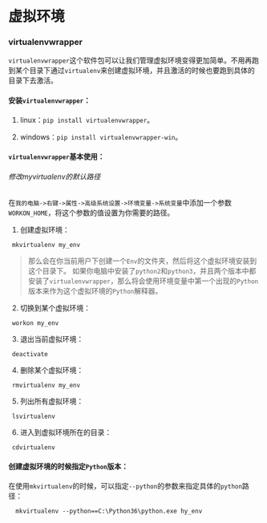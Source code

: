 # 虚拟环境

### virtualenvwrapper

<!--这里不讲解virtualenv虚拟环境的操作-->

`virtualenvwrapper`这个软件包可以让我们管理虚拟环境变得更加简单。不用再跑到某个目录下通过`virtualenv`来创建虚拟环境，并且激活的时候也要跑到具体的目录下去激活。



#### 安装`virtualenvwrapper`：

1. linux：`pip install virtualenvwrapper`。

2. windows：`pip install virtualenvwrapper-win`。

   

#### `virtualenvwrapper`基本使用：

###### 修改myvirtualenv的默认路径

在`我的电脑->右键->属性->高级系统设置->环境变量->系统变量`中添加一个参数`WORKON_HOME`，将这个参数的值设置为你需要的路径。

1. 创建虚拟环境：

```shell
 mkvirtualenv my_env
```

> 那么会在你当前用户下创建一个`Env`的文件夹，然后将这个虚拟环境安装到这个目录下。
> 如果你电脑中安装了`python2`和`python3`，并且两个版本中都安装了`virtualenvwrapper`，那么将会使用环境变量中第一个出现的`Python`版本来作为这个虚拟环境的`Python`解释器。

2. 切换到某个虚拟环境：

```shell
 workon my_env
```

3. 退出当前虚拟环境：

```shell
 deactivate
```

4. 删除某个虚拟环境：

```shell
 rmvirtualenv my_env
```

5. 列出所有虚拟环境：

```shell
 lsvirtualenv
```

6. 进入到虚拟环境所在的目录：

```shell
 cdvirtualenv
```

#### 创建虚拟环境的时候指定`Python`版本：

在使用`mkvirtualenv`的时候，可以指定`--python`的参数来指定具体的`python`路径：

```
  mkvirtualenv --python==C:\Python36\python.exe hy_env
```